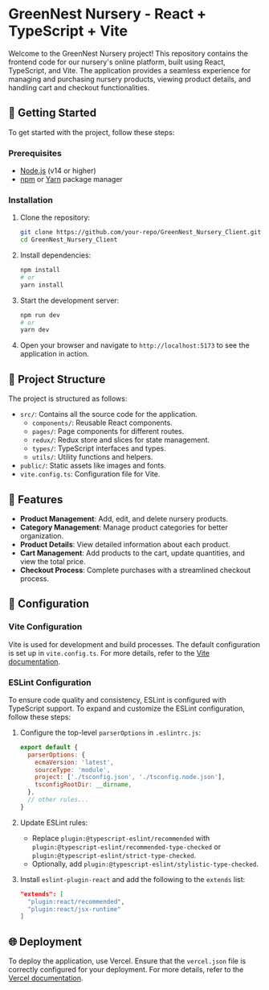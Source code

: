 # GreenNest Nursery - React + TypeScript + Vite

Welcome to the GreenNest Nursery project! This repository contains the frontend code for our nursery's online platform, built using React, TypeScript, and Vite. The application provides a seamless experience for managing and purchasing nursery products, viewing product details, and handling cart and checkout functionalities.

## 🚀 Getting Started

To get started with the project, follow these steps:

### Prerequisites

- [Node.js](https://nodejs.org/) (v14 or higher)
- [npm](https://www.npmjs.com/) or [Yarn](https://yarnpkg.com/) package manager

### Installation

1. Clone the repository:
    ```bash
    git clone https://github.com/your-repo/GreenNest_Nursery_Client.git
    cd GreenNest_Nursery_Client
    ```

2. Install dependencies:
    ```bash
    npm install
    # or
    yarn install
    ```

3. Start the development server:
    ```bash
    npm run dev
    # or
    yarn dev
    ```

4. Open your browser and navigate to `http://localhost:5173` to see the application in action.

## 📂 Project Structure

The project is structured as follows:

- `src/`: Contains all the source code for the application.
  - `components/`: Reusable React components.
  - `pages/`: Page components for different routes.
  - `redux/`: Redux store and slices for state management.
  - `types/`: TypeScript interfaces and types.
  - `utils/`: Utility functions and helpers.
- `public/`: Static assets like images and fonts.
- `vite.config.ts`: Configuration file for Vite.

## 🌟 Features

- **Product Management**: Add, edit, and delete nursery products.
- **Category Management**: Manage product categories for better organization.
- **Product Details**: View detailed information about each product.
- **Cart Management**: Add products to the cart, update quantities, and view the total price.
- **Checkout Process**: Complete purchases with a streamlined checkout process.

## 🔧 Configuration

### Vite Configuration

Vite is used for development and build processes. The default configuration is set up in `vite.config.ts`. For more details, refer to the [Vite documentation](https://vitejs.dev/).

### ESLint Configuration

To ensure code quality and consistency, ESLint is configured with TypeScript support. To expand and customize the ESLint configuration, follow these steps:

1. Configure the top-level `parserOptions` in `.eslintrc.js`:
    ```js
    export default {
      parserOptions: {
        ecmaVersion: 'latest',
        sourceType: 'module',
        project: ['./tsconfig.json', './tsconfig.node.json'],
        tsconfigRootDir: __dirname,
      },
      // other rules...
    }
    ```

2. Update ESLint rules:
    - Replace `plugin:@typescript-eslint/recommended` with `plugin:@typescript-eslint/recommended-type-checked` or `plugin:@typescript-eslint/strict-type-checked`.
    - Optionally, add `plugin:@typescript-eslint/stylistic-type-checked`.

3. Install `eslint-plugin-react` and add the following to the `extends` list:
    ```json
    "extends": [
      "plugin:react/recommended",
      "plugin:react/jsx-runtime"
    ]
    ```

## 🌐 Deployment

To deploy the application, use Vercel. Ensure that the `vercel.json` file is correctly configured for your deployment. For more details, refer to the [Vercel documentation](https://vercel.com/docs).